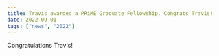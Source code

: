 ```yaml
---
title: Travis awarded a PRiME Graduate Fellowship. Congrats Travis!
date: 2022-09-01
tags: ["news", "2022"]
---
```


Congratulations Travis!

<!--more-->
